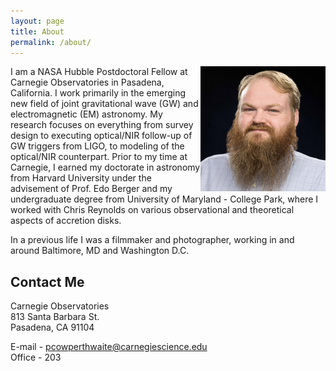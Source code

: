 ```yaml
---
layout: page
title: About
permalink: /about/
---
```


<img src="/files/base_pic.jpg" alt="portrait" style="width: 200px;float: right"/>

I am a NASA Hubble Postdoctoral Fellow at Carnegie Observatories in Pasadena, California.  I work primarily in the emerging new field of joint gravitational wave (GW) and electromagnetic (EM) astronomy. My research focuses on everything from survey design to executing optical/NIR follow-up of GW triggers from LIGO, to modeling of the optical/NIR counterpart. Prior to my time at Carnegie, I earned my doctorate in astronomy from Harvard University under the advisement of Prof. Edo Berger and my undergraduate degree from University of Maryland - College Park, where I worked with Chris Reynolds on various observational and theoretical aspects of accretion disks.

In a previous life I was a filmmaker and photographer, working in and around Baltimore, MD and Washington D.C.

Contact Me
-----------
Carnegie Observatories  
813 Santa Barbara St.  
Pasadena, CA 91104

E-mail - pcowperthwaite@carnegiescience.edu  
Office - 203
